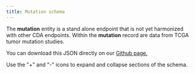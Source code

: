 ```yaml
---
title: Mutation schema
---
```


The **mutation** entity is a stand alone endpoint that is not yet harmonized with other CDA endpoints. Within the **mutation** record are data from TCGA tumor mutation studies.

You can download this JSON directly on our [Github page.](https://raw.githubusercontent.com/CancerDataAggregator/readthedocs/main/docs/Schema/schema_mutation.md)


Use the "+" and "-" icons to expand and collapse sections of the schema.

<div class="container">
<div id="test">

<script type="text/javascript" src="../../javascripts/renderjson.js"></script>
<script>
renderjson.set_show_to_level(2).set_icons('+', '-');


var example = [
  {
    "name": "project_short_name",
    "mode": "NULLABLE",
    "type": "STRING",
    "description": "Project name abbreviation; the program name appended with a project name abbreviation; eg. TCGA-OV, etc.",
    "fields": []
  },
  {
    "name": "case_barcode",
    "mode": "NULLABLE",
    "type": "STRING",
    "description": "Original case barcode, eg TCGA-DX-A8BN",
    "fields": []
  },
  {
    "name": "cda_subject_id",
    "mode": "REQUIRED",
    "type": "STRING",
    "description": "CDA subject ID corresponding to value in case_barcode",
    "fields": []
  },
  {
    "name": "primary_site",
    "mode": "NULLABLE",
    "type": "STRING",
    "description": "Anatomical site of the cancer under investigation or review",
    "fields": []
  },
  {
    "name": "Hugo_Symbol",
    "mode": "NULLABLE",
    "type": "STRING",
    "description": "HUGO symbol for the gene (HUGO symbols are always in all caps). Unknown is used for regions that do not correspond to a gene",
    "fields": []
  },
  {
    "name": "Entrez_Gene_Id",
    "mode": "NULLABLE",
    "type": "INTEGER",
    "description": "Entrez gene ID (an integer). 0 is used for regions that do not correspond to a gene region or Ensembl ID",
    "fields": []
  },
  {
    "name": "Center",
    "mode": "NULLABLE",
    "type": "STRING",
    "description": "One or more genome sequencing center reporting the variant",
    "fields": []
  },
  {
    "name": "NCBI_Build",
    "mode": "NULLABLE",
    "type": "STRING",
    "description": "The reference genome used for the alignment (GRCh38)",
    "fields": []
  },
  {
    "name": "Chromosome",
    "mode": "NULLABLE",
    "type": "STRING",
    "description": "Chromosome, possible values: chr1-22, and chrX",
    "fields": []
  },
  {
    "name": "Start_Position",
    "mode": "NULLABLE",
    "type": "INTEGER",
    "description": "Lowest numeric position of the reported variant on the genomic reference sequence. Mutation start coordinate",
    "fields": []
  },
  {
    "name": "End_Position",
    "mode": "NULLABLE",
    "type": "INTEGER",
    "description": "Highest numeric genomic position of the reported variant on the genomic reference sequence. Mutation end coordinate",
    "fields": []
  },
  {
    "name": "Strand",
    "mode": "NULLABLE",
    "type": "STRING",
    "description": "Either + or - to denote whether read mapped to the sense (+) or anti-sense (-) strand",
    "fields": []
  },
  {
    "name": "Variant_Classification",
    "mode": "NULLABLE",
    "type": "STRING",
    "description": "Translational effect of variant allele",
    "fields": []
  },
  {
    "name": "Variant_Type",
    "mode": "NULLABLE",
    "type": "STRING",
    "description": "Type of mutation. TNP (tri-nucleotide polymorphism) is analogous to DNP (di-nucleotide polymorphism) but for three consecutive nucleotides. ONP (oligo-nucleotide polymorphism) is analogous to TNP but for consecutive runs of four or more (SNP, DNP, TNP, ONP, INS, DEL, or Consolidated)",
    "fields": []
  },
  {
    "name": "Reference_Allele",
    "mode": "NULLABLE",
    "type": "STRING",
    "description": "The plus strand reference allele at this position. Includes the deleted sequence for a deletion or - for an insertion",
    "fields": []
  },
  {
    "name": "Tumor_Seq_Allele1",
    "mode": "NULLABLE",
    "type": "STRING",
    "description": "Primary data genotype for tumor sequencing (discovery) allele 1. A - symbol for a deletion represents a variant. A - symbol for an insertion represents wild-type allele. Novel inserted sequence for insertion does not include flanking reference bases",
    "fields": []
  },
  {
    "name": "Tumor_Seq_Allele2",
    "mode": "NULLABLE",
    "type": "STRING",
    "description": "Primary data genotype for tumor sequencing (discovery) allele 2. A - symbol for a deletion represents a variant. A - symbol for an insertion represents wild-type allele. Novel inserted sequence for insertion does not include flanking reference bases",
    "fields": []
  },
  {
    "name": "dbSNP_RS",
    "mode": "NULLABLE",
    "type": "STRING",
    "description": "The rs-IDs from the   dbSNP database, novel if not found in any database used, or null if there is no dbSNP record, but it is found in other databases",
    "fields": []
  },
  {
    "name": "dbSNP_Val_Status",
    "mode": "NULLABLE",
    "type": "STRING",
    "description": "The dbSNP validation status is reported as a semicolon-separated list of statuses. The union of all rs-IDs is taken when there are multiple",
    "fields": []
  },
  {
    "name": "Tumor_Aliquot_Barcode",
    "mode": "NULLABLE",
    "type": "STRING",
    "description": "Aliquot barcode for the tumor sample",
    "fields": []
  },
  {
    "name": "Matched_Norm_Aliquot_Barcode",
    "mode": "NULLABLE",
    "type": "STRING",
    "description": "Aliquot barcode for the matched normal sample",
    "fields": []
  },
  {
    "name": "Match_Norm_Seq_Allele1",
    "mode": "NULLABLE",
    "type": "STRING",
    "description": "Primary data genotype. Matched normal sequencing allele 1. A - symbol for a deletion represents a variant. A - symbol for an insertion represents wild-type allele. Novel inserted sequence for insertion does not include flanking reference bases (cleared in somatic MAF)",
    "fields": []
  },
  {
    "name": "Match_Norm_Seq_Allele2",
    "mode": "NULLABLE",
    "type": "STRING",
    "description": "Matched normal sequencing allele 2",
    "fields": []
  },
  {
    "name": "Tumor_Validation_Allele1",
    "mode": "NULLABLE",
    "type": "STRING",
    "description": "Secondary data from orthogonal technology. Tumor genotyping (validation) for allele 1. A - symbol for a deletion represents a variant. A - symbol for an insertion represents wild-type allele. Novel inserted sequence for insertion does not include flanking reference bases",
    "fields": []
  },
  {
    "name": "Tumor_Validation_Allele2",
    "mode": "NULLABLE",
    "type": "STRING",
    "description": "Secondary data from orthogonal technology. Tumor genotyping (validation) for allele 2",
    "fields": []
  },
  {
    "name": "Match_Norm_Validation_Allele1",
    "mode": "NULLABLE",
    "type": "STRING",
    "description": "Secondary data from orthogonal technology. Matched normal genotyping (validation) for allele 1. A - symbol for a deletion represents a variant. A - symbol for an insertion represents wild-type allele. Novel inserted sequence for insertion does not include flanking reference bases (cleared in somatic MAF)",
    "fields": []
  },
  {
    "name": "Match_Norm_Validation_Allele2",
    "mode": "NULLABLE",
    "type": "STRING",
    "description": "Secondary data from orthogonal technology. Matched normal genotyping (validation) for allele 2 (cleared in somatic MAF)",
    "fields": []
  },
  {
    "name": "Verification_Status",
    "mode": "NULLABLE",
    "type": "STRING",
    "description": "Second pass results from independent attempt using same methods as primary data source. Generally reserved for 3730 Sanger Sequencing",
    "fields": []
  },
  {
    "name": "Validation_Status",
    "mode": "NULLABLE",
    "type": "STRING",
    "description": "Second pass results from orthogonal technology",
    "fields": []
  },
  {
    "name": "Mutation_Status",
    "mode": "NULLABLE",
    "type": "STRING",
    "description": "An assessment of the mutation as somatic, germline, LOH, post transcriptional modification, unknown, or none. The values allowed in this field are constrained by the value in the Validation_Status field",
    "fields": []
  },
  {
    "name": "Sequencing_Phase",
    "mode": "NULLABLE",
    "type": "STRING",
    "description": "TCGA sequencing phase (if applicable). Phase should change under any circumstance that the targets under consideration change",
    "fields": []
  },
  {
    "name": "Sequence_Source",
    "mode": "NULLABLE",
    "type": "STRING",
    "description": "Molecular assay type used to produce the analytes used for sequencing. Allowed values are a subset of the SRA 1.5 library_strategy field values. This subset matches those used at CGHub",
    "fields": []
  },
  {
    "name": "Validation_Method",
    "mode": "NULLABLE",
    "type": "STRING",
    "description": "The assay platforms used for the validation call",
    "fields": []
  },
  {
    "name": "Score",
    "mode": "NULLABLE",
    "type": "STRING",
    "description": "Not in use",
    "fields": []
  },
  {
    "name": "BAM_File",
    "mode": "NULLABLE",
    "type": "STRING",
    "description": "Not in use",
    "fields": []
  },
  {
    "name": "Sequencer",
    "mode": "NULLABLE",
    "type": "STRING",
    "description": "Instrument used to produce primary sequence data",
    "fields": []
  },
  {
    "name": "Tumor_Aliquot_UUID",
    "mode": "NULLABLE",
    "type": "STRING",
    "description": "Unique GDC identifier for tumor aliquot (10189 unique)",
    "fields": []
  },
  {
    "name": "Matched_Norm_Aliquot_UUID",
    "mode": "NULLABLE",
    "type": "STRING",
    "description": "Unique GDC identifier for normal aliquot (10189 unique)",
    "fields": []
  },
  {
    "name": "HGVSc",
    "mode": "NULLABLE",
    "type": "STRING",
    "description": "The coding sequence of the variant in HGVS recommended format",
    "fields": []
  },
  {
    "name": "HGVSp",
    "mode": "NULLABLE",
    "type": "STRING",
    "description": "The protein sequence of the variant in HGVS recommended format. p.= signifies no change in the protein",
    "fields": []
  },
  {
    "name": "HGVSp_Short",
    "mode": "NULLABLE",
    "type": "STRING",
    "description": "Same as the HGVSp column, but using 1-letter amino-acid codes",
    "fields": []
  },
  {
    "name": "Transcript_ID",
    "mode": "NULLABLE",
    "type": "STRING",
    "description": "Ensembl ID of the transcript affected by the variant",
    "fields": []
  },
  {
    "name": "Exon_Number",
    "mode": "NULLABLE",
    "type": "STRING",
    "description": "The exon number (out of total number)",
    "fields": []
  },
  {
    "name": "t_depth",
    "mode": "NULLABLE",
    "type": "INTEGER",
    "description": "Read depth across this locus in tumor BAM",
    "fields": []
  },
  {
    "name": "t_ref_count",
    "mode": "NULLABLE",
    "type": "INTEGER",
    "description": "Read depth supporting the reference allele in tumor BAM",
    "fields": []
  },
  {
    "name": "t_alt_count",
    "mode": "NULLABLE",
    "type": "INTEGER",
    "description": "Read depth supporting the variant allele in tumor BAM",
    "fields": []
  },
  {
    "name": "n_depth",
    "mode": "NULLABLE",
    "type": "INTEGER",
    "description": "Read depth across this locus in normal BAM",
    "fields": []
  },
  {
    "name": "n_ref_count",
    "mode": "NULLABLE",
    "type": "STRING",
    "description": "Read depth supporting the reference allele in normal BAM (cleared in somatic MAF)",
    "fields": []
  },
  {
    "name": "n_alt_count",
    "mode": "NULLABLE",
    "type": "STRING",
    "description": "Read depth supporting the variant allele in normal BAM (cleared in somatic MAF)",
    "fields": []
  },
  {
    "name": "all_effects",
    "mode": "NULLABLE",
    "type": "STRING",
    "description": "A semicolon delimited list of all possible variant effects, sorted by priority ([Symbol,Consequence,HGVSp_Short,Transcript_ID,RefSeq,HGVSc,Impact,Canonical,Sift,PolyPhen,Strand])",
    "fields": []
  },
  {
    "name": "Allele",
    "mode": "NULLABLE",
    "type": "STRING",
    "description": "The variant allele used to calculate the consequence",
    "fields": []
  },
  {
    "name": "Gene",
    "mode": "NULLABLE",
    "type": "STRING",
    "description": "The gene symbol. In this table, gene symbol is gene name e.g. ACADVL",
    "fields": []
  },
  {
    "name": "Feature",
    "mode": "NULLABLE",
    "type": "STRING",
    "description": "Stable Ensembl ID of feature (transcript, regulatory, motif)",
    "fields": []
  },
  {
    "name": "Feature_type",
    "mode": "NULLABLE",
    "type": "STRING",
    "description": "Type of feature. Currently one of Transcript, RegulatoryFeature, MotifFeature (or blank)",
    "fields": []
  },
  {
    "name": "One_Consequence",
    "mode": "NULLABLE",
    "type": "STRING",
    "description": "The single consequence of the canonical transcript in  sequence ontology terms, eg missense_variant",
    "fields": []
  },
  {
    "name": "Consequence",
    "mode": "NULLABLE",
    "type": "STRING",
    "description": "Consequence type of this variant; sequence ontology terms",
    "fields": []
  },
  {
    "name": "cDNA_position",
    "mode": "NULLABLE",
    "type": "STRING",
    "description": "Relative position of base pair in the cDNA sequence as a fraction. A - symbol is displayed as the numerator if the variant does not appear in cDNA",
    "fields": []
  },
  {
    "name": "CDS_position",
    "mode": "NULLABLE",
    "type": "STRING",
    "description": "Relative position of base pair in coding sequence. A - symbol is displayed as the numerator if the variant does not appear in coding sequence",
    "fields": []
  },
  {
    "name": "Protein_position",
    "mode": "NULLABLE",
    "type": "STRING",
    "description": "Relative position of affected amino acid in protein. A - symbol is displayed as the numerator if the variant does not appear in coding sequence",
    "fields": []
  },
  {
    "name": "Amino_acids",
    "mode": "NULLABLE",
    "type": "STRING",
    "description": "Amino acid substitution caused by the mutation. Only given if the variation affects the protein-coding sequence",
    "fields": []
  },
  {
    "name": "Codons",
    "mode": "NULLABLE",
    "type": "STRING",
    "description": "The alternative codons with the variant base in upper case",
    "fields": []
  },
  {
    "name": "Existing_variation",
    "mode": "NULLABLE",
    "type": "STRING",
    "description": "Known identifier of existing variation",
    "fields": []
  },
  {
    "name": "DISTANCE",
    "mode": "NULLABLE",
    "type": "STRING",
    "description": "Shortest distance from the variant to transcript",
    "fields": []
  },
  {
    "name": "TRANSCRIPT_STRAND",
    "mode": "NULLABLE",
    "type": "STRING",
    "description": "The DNA strand (1 or -1) on which the transcript/feature lies",
    "fields": []
  },
  {
    "name": "SYMBOL",
    "mode": "NULLABLE",
    "type": "STRING",
    "description": "Eg TP53, LRP1B, etc (same as Hugo_Symbol field except blank instead of Unknown",
    "fields": []
  },
  {
    "name": "SYMBOL_SOURCE",
    "mode": "NULLABLE",
    "type": "STRING",
    "description": "The source of the gene symbol, usually HGNC, rarely blank, other sources include Uniprot_gn, EntrezGene, etc",
    "fields": []
  },
  {
    "name": "HGNC_ID",
    "mode": "NULLABLE",
    "type": "STRING",
    "description": "Gene identifier from the HUGO Gene Nomenclature Committee if applicable",
    "fields": []
  },
  {
    "name": "BIOTYPE",
    "mode": "NULLABLE",
    "type": "STRING",
    "description": "Biotype of transcript",
    "fields": []
  },
  {
    "name": "CANONICAL",
    "mode": "NULLABLE",
    "type": "STRING",
    "description": "A flag (YES) indicating that the VEP-based canonical transcript, the longest translation, was used for this gene. If not, the value is null",
    "fields": []
  },
  {
    "name": "CCDS",
    "mode": "NULLABLE",
    "type": "STRING",
    "description": "The  CCDS identifier for this transcript, where applicable",
    "fields": []
  },
  {
    "name": "ENSP",
    "mode": "NULLABLE",
    "type": "STRING",
    "description": "The Ensembl protein identifier of the affected transcript",
    "fields": []
  },
  {
    "name": "SWISSPROT",
    "mode": "NULLABLE",
    "type": "STRING",
    "description": "UniProtKB/Swiss-Prot accession",
    "fields": []
  },
  {
    "name": "TREMBL",
    "mode": "NULLABLE",
    "type": "STRING",
    "description": "UniProtKB/TrEMBL identifier of protein product",
    "fields": []
  },
  {
    "name": "UNIPARC",
    "mode": "NULLABLE",
    "type": "STRING",
    "description": "UniParc identifier of protein product",
    "fields": []
  },
  {
    "name": "UNIPROT_ISOFORM",
    "mode": "NULLABLE",
    "type": "STRING",
    "description": "Direct mappings to UniProtKB isoforms",
    "fields": []
  },
  {
    "name": "RefSeq",
    "mode": "NULLABLE",
    "type": "STRING",
    "description": "RefSeq identifier for this transcript",
    "fields": []
  },
  {
    "name": "MANE",
    "mode": "NULLABLE",
    "type": "STRING",
    "description": "MANE (Matched Annotation by NCBI and EMBL-EBI) Transcript",
    "fields": []
  },
  {
    "name": "APPRIS",
    "mode": "NULLABLE",
    "type": "STRING",
    "description": "Annotates alternatively spliced transcripts as primary or alternate based on a range of computational methods",
    "fields": []
  },
  {
    "name": "FLAGS",
    "mode": "NULLABLE",
    "type": "STRING",
    "description": "Transcript quality flags",
    "fields": []
  },
  {
    "name": "SIFT",
    "mode": "NULLABLE",
    "type": "STRING",
    "description": "The SIFT prediction and/or score, with both given as prediction (score)",
    "fields": []
  },
  {
    "name": "PolyPhen",
    "mode": "NULLABLE",
    "type": "STRING",
    "description": "The PolyPhen prediction and/or score",
    "fields": []
  },
  {
    "name": "EXON",
    "mode": "NULLABLE",
    "type": "STRING",
    "description": "The exon number (out of total number)",
    "fields": []
  },
  {
    "name": "INTRON",
    "mode": "NULLABLE",
    "type": "STRING",
    "description": "The intron number (out of total number)",
    "fields": []
  },
  {
    "name": "DOMAINS",
    "mode": "NULLABLE",
    "type": "STRING",
    "description": "The source and identifier of any overlapping protein domains",
    "fields": []
  },
  {
    "name": "ThousG_AF",
    "mode": "NULLABLE",
    "type": "FLOAT",
    "description": "Non-reference allele and frequency of existing variant in 1000 Genomes",
    "fields": []
  },
  {
    "name": "ThousG_AFR_AF",
    "mode": "NULLABLE",
    "type": "FLOAT",
    "description": "Non-reference allele and frequency of existing variant in 1000 Genomes combined African population",
    "fields": []
  },
  {
    "name": "ThousG_AMR_AF",
    "mode": "NULLABLE",
    "type": "FLOAT",
    "description": "Non-reference allele and frequency of existing variant in 1000 Genomes combined American population",
    "fields": []
  },
  {
    "name": "ThousG_EAS_AF",
    "mode": "NULLABLE",
    "type": "FLOAT",
    "description": "Non-reference allele and frequency of existing variant in 1000 Genomes combined East Asian population",
    "fields": []
  },
  {
    "name": "ThousG_EUR_AF",
    "mode": "NULLABLE",
    "type": "FLOAT",
    "description": "Non-reference allele and frequency of existing variant in 1000 Genomes combined European population",
    "fields": []
  },
  {
    "name": "ThousG_SAS_AF",
    "mode": "NULLABLE",
    "type": "FLOAT",
    "description": "Non-reference allele and frequency of existing variant in 1000 Genomes combined South Asian population",
    "fields": []
  },
  {
    "name": "ESP_AA_AF",
    "mode": "NULLABLE",
    "type": "FLOAT",
    "description": "Non-reference allele and frequency of existing variant in NHLBI-ESP African American population",
    "fields": []
  },
  {
    "name": "ESP_EA_AF",
    "mode": "NULLABLE",
    "type": "FLOAT",
    "description": "Non-reference allele and frequency of existing variant in NHLBI-ESP European American population",
    "fields": []
  },
  {
    "name": "gnomAD_AF",
    "mode": "NULLABLE",
    "type": "FLOAT",
    "description": "Frequency of existing variant in gnomAD exomes combined population",
    "fields": []
  },
  {
    "name": "gnomAD_AFR_AF",
    "mode": "NULLABLE",
    "type": "FLOAT",
    "description": "Frequency of existing variant in gnomAD exomes African/American population",
    "fields": []
  },
  {
    "name": "gnomAD_AMR_AF",
    "mode": "NULLABLE",
    "type": "FLOAT",
    "description": "Frequency of existing variant in gnomAD exomes American population",
    "fields": []
  },
  {
    "name": "gnomAD_ASJ_AF",
    "mode": "NULLABLE",
    "type": "FLOAT",
    "description": "Frequency of existing variant in gnomAD exomes Ashkenazi Jewish population",
    "fields": []
  },
  {
    "name": "gnomAD_EAS_AF",
    "mode": "NULLABLE",
    "type": "FLOAT",
    "description": "Frequency of existing variant in gnomAD exomes East Asian population",
    "fields": []
  },
  {
    "name": "gnomAD_FIN_AF",
    "mode": "NULLABLE",
    "type": "FLOAT",
    "description": "Frequency of existing variant in gnomAD exomes Finnish population",
    "fields": []
  },
  {
    "name": "gnomAD_NFE_AF",
    "mode": "NULLABLE",
    "type": "FLOAT",
    "description": "tFrequency of existing variant in gnomAD exomes Non-Finnish European population",
    "fields": []
  },
  {
    "name": "gnomAD_OTH_AF",
    "mode": "NULLABLE",
    "type": "FLOAT",
    "description": "Frequency of existing variant in gnomAD exomes other combined population",
    "fields": []
  },
  {
    "name": "gnomAD_SAS_AF",
    "mode": "NULLABLE",
    "type": "FLOAT",
    "description": "Frequency of existing variant in gnomAD exomes South Asian population",
    "fields": []
  },
  {
    "name": "MAX_AF",
    "mode": "NULLABLE",
    "type": "FLOAT",
    "description": "Maximum observed allele frequency in 1000 Genomes, ESP and ExAC/gnomAD",
    "fields": []
  },
  {
    "name": "MAX_AF_POPS",
    "mode": "NULLABLE",
    "type": "STRING",
    "description": "Populations in which maximum allele frequency was observed",
    "fields": []
  },
  {
    "name": "gnomAD_non_cancer_AF",
    "mode": "NULLABLE",
    "type": "FLOAT",
    "description": "Frequency of exisiting variant in gnomAD genomes combined non-cancer population",
    "fields": []
  },
  {
    "name": "gnomAD_non_cancer_AFR_AF",
    "mode": "NULLABLE",
    "type": "FLOAT",
    "description": "Frequency of exisiting variant in gnomAD genomes non-cancer African/American population",
    "fields": []
  },
  {
    "name": "gnomAD_non_cancer_AMI_AF",
    "mode": "NULLABLE",
    "type": "FLOAT",
    "description": "Frequency of exisiting variant in gnomAD genomes non-cancer Amish population",
    "fields": []
  },
  {
    "name": "gnomAD_non_cancer_AMR_AF",
    "mode": "NULLABLE",
    "type": "FLOAT",
    "description": "Frequency of exisiting variant in gnomAD genomes non-cancer Latino population",
    "fields": []
  },
  {
    "name": "gnomAD_non_cancer_ASJ_AF",
    "mode": "NULLABLE",
    "type": "FLOAT",
    "description": "Frequency of exisiting variant in gnomAD genomes non-cancer Ashkenazi Jewish population",
    "fields": []
  },
  {
    "name": "gnomAD_non_cancer_EAS_AF",
    "mode": "NULLABLE",
    "type": "FLOAT",
    "description": "Frequency of exisiting variant in gnomAD genomes non-cancer East Asian population",
    "fields": []
  },
  {
    "name": "gnomAD_non_cancer_FIN_AF",
    "mode": "NULLABLE",
    "type": "FLOAT",
    "description": "Frequency of exisiting variant in gnomAD genomes non-cancer Finnish population",
    "fields": []
  },
  {
    "name": "gnomAD_non_cancer_MID_AF",
    "mode": "NULLABLE",
    "type": "FLOAT",
    "description": "Frequency of exisiting variant in gnomAD genomes non-cancer Middle Eastern population",
    "fields": []
  },
  {
    "name": "gnomAD_non_cancer_NFE_AF",
    "mode": "NULLABLE",
    "type": "FLOAT",
    "description": "Frequency of exisiting variant in gnomAD genomes non-cancer Non-Finnish European population",
    "fields": []
  },
  {
    "name": "gnomAD_non_cancer_OTH_AF",
    "mode": "NULLABLE",
    "type": "FLOAT",
    "description": "Frequency of exisiting variant in gnomAD genomes non-cancer Other population",
    "fields": []
  },
  {
    "name": "gnomAD_non_cancer_SAS_AF",
    "mode": "NULLABLE",
    "type": "FLOAT",
    "description": "Frequency of exisiting variant in gnomAD genomes non-cancer South Asian population",
    "fields": []
  },
  {
    "name": "gnomAD_non_cancer_MAX_AF_adj",
    "mode": "NULLABLE",
    "type": "FLOAT",
    "description": "Maximum observed allele frequency in non-cancer gnomAD genomes populations after removing subpopulations with less than 2 allele counts",
    "fields": []
  },
  {
    "name": "gnomAD_non_cancer_MAX_AF_POPS_adj",
    "mode": "NULLABLE",
    "type": "STRING",
    "description": "Non-cancer gnomAD genomes populations in which the maximum allele frequency was observed after removing those with less than 2 allele counts",
    "fields": []
  },
  {
    "name": "CLIN_SIG",
    "mode": "NULLABLE",
    "type": "STRING",
    "description": "Clinical significance of variant from dbSNP",
    "fields": []
  },
  {
    "name": "SOMATIC",
    "mode": "NULLABLE",
    "type": "STRING",
    "description": "Somatic status of each ID reported under Existing_variation (0, 1, or null)",
    "fields": []
  },
  {
    "name": "PUBMED",
    "mode": "NULLABLE",
    "type": "STRING",
    "description": "Pubmed ID(s) of publications that cite existing variant",
    "fields": []
  },
  {
    "name": "TRANSCRIPTION_FACTORS",
    "mode": "NULLABLE",
    "type": "STRING",
    "description": "List of transcription factors which bind to the transcription factor binding profile",
    "fields": []
  },
  {
    "name": "MOTIF_NAME",
    "mode": "NULLABLE",
    "type": "STRING",
    "description": "The source and identifier of a transcription factor binding profile aligned at this position",
    "fields": []
  },
  {
    "name": "MOTIF_POS",
    "mode": "NULLABLE",
    "type": "STRING",
    "description": "The relative position of the variation in the aligned TFBP",
    "fields": []
  },
  {
    "name": "HIGH_INF_POS",
    "mode": "NULLABLE",
    "type": "STRING",
    "description": "A flag indicating if the variant falls in a high information position of a transcription factor binding profile (TFBP) (Y, N, or null)",
    "fields": []
  },
  {
    "name": "MOTIF_SCORE_CHANGE",
    "mode": "NULLABLE",
    "type": "STRING",
    "description": "The difference in motif score of the reference and variant sequences for the TFBP",
    "fields": []
  },
  {
    "name": "miRNA",
    "mode": "NULLABLE",
    "type": "STRING",
    "description": "SO terms of overlapped miRNA secondary structure feature(s)",
    "fields": []
  },
  {
    "name": "IMPACT",
    "mode": "NULLABLE",
    "type": "STRING",
    "description": "The impact modifier for the consequence type",
    "fields": []
  },
  {
    "name": "PICK",
    "mode": "NULLABLE",
    "type": "STRING",
    "description": "Indicates if this block of consequence data was picked by VEP's   pick feature (1 or null)",
    "fields": []
  },
  {
    "name": "VARIANT_CLASS",
    "mode": "NULLABLE",
    "type": "STRING",
    "description": "Sequence Ontology variant class",
    "fields": []
  },
  {
    "name": "TSL",
    "mode": "NULLABLE",
    "type": "STRING",
    "description": "Transcript support level, which is based on independent RNA analyses",
    "fields": []
  },
  {
    "name": "HGVS_OFFSET",
    "mode": "NULLABLE",
    "type": "STRING",
    "description": "Indicates by how many bases the HGVS notations for this variant have been shifted",
    "fields": []
  },
  {
    "name": "PHENO",
    "mode": "NULLABLE",
    "type": "STRING",
    "description": "Indicates if existing variant is associated with a phenotype, disease or trait (0, 1, or null)",
    "fields": []
  },
  {
    "name": "GENE_PHENO",
    "mode": "NULLABLE",
    "type": "STRING",
    "description": "Indicates if gene that the variant maps to is associated with a phenotype, disease or trait (0, 1, or null)",
    "fields": []
  },
  {
    "name": "CONTEXT",
    "mode": "NULLABLE",
    "type": "STRING",
    "description": "The reference allele per VCF specs, and its five flanking base pairs",
    "fields": []
  },
  {
    "name": "tumor_submitter_uuid",
    "mode": "NULLABLE",
    "type": "STRING",
    "description": "Unique GDC identifier for the tumor file submitter",
    "fields": []
  },
  {
    "name": "normal_submitter_uuid",
    "mode": "NULLABLE",
    "type": "STRING",
    "description": "Unique GDC identifier for the normal file submitter",
    "fields": []
  },
  {
    "name": "case_id",
    "mode": "NULLABLE",
    "type": "STRING",
    "description": "Unique GDC identifier for the underlying case",
    "fields": []
  },
  {
    "name": "GDC_FILTER",
    "mode": "NULLABLE",
    "type": "STRING",
    "description": "GDC filters applied universally across all MAFs",
    "fields": []
  },
  {
    "name": "COSMIC",
    "mode": "NULLABLE",
    "type": "STRING",
    "description": "Overlapping COSMIC variants",
    "fields": []
  },
  {
    "name": "hotspot",
    "mode": "NULLABLE",
    "type": "BOOLEAN",
    "description": "A flag indicating if the variant is a known hotspot (Y, N, or null)",
    "fields": []
  },
  {
    "name": "RNA_Support",
    "mode": "NULLABLE",
    "type": "STRING",
    "description": "Indicates if the variant is found and alleles (Match), simply (Overlap), or is not supported (No) by tumor RNA-Seq. If it has not been checked against RNA-Seq data, the value will be 'Unknown'.",
    "fields": []
  },
  {
    "name": "RNA_depth",
    "mode": "NULLABLE",
    "type": "STRING",
    "description": "Read depth at this locus if the variant is supported by tumor RNA-seq data.",
    "fields": []
  },
  {
    "name": "RNA_ref_count",
    "mode": "NULLABLE",
    "type": "STRING",
    "description": "Read depth supporting the reference allele at this locus if the variant is supported by tumor RNA-seq data.",
    "fields": []
  },
  {
    "name": "RNA_alt_count",
    "mode": "NULLABLE",
    "type": "STRING",
    "description": "Read depth supporting the variant allele at this locus if the variant is supported by tumor RNA-seq data.",
    "fields": []
  },
  {
    "name": "callers",
    "mode": "NULLABLE",
    "type": "STRING",
    "description": "|-delimited list of mutation caller(s) that agreed on this particular call, always in alphabetical order: muse, mutect, somaticsniper, varscan",
    "fields": []
  },
  {
    "name": "file_gdc_id",
    "mode": "NULLABLE",
    "type": "STRING",
    "description": "|-delimited list of unique GDC identifiers for underlying MAF file",
    "fields": []
  },
  {
    "name": "muse",
    "mode": "NULLABLE",
    "type": "STRING",
    "description": "Muse caller identified the variant at this position",
    "fields": []
  },
  {
    "name": "mutect2",
    "mode": "NULLABLE",
    "type": "STRING",
    "description": "Mutect2 caller identified the variant at this position",
    "fields": []
  },
  {
    "name": "pindel",
    "mode": "NULLABLE",
    "type": "STRING",
    "description": "pindel caller identified the variant at this position",
    "fields": []
  },
  {
    "name": "varscan2",
    "mode": "NULLABLE",
    "type": "STRING",
    "description": "Varscan2 caller identified the variant at this position",
    "fields": []
  },
  {
    "name": "sample_barcode_tumor",
    "mode": "NULLABLE",
    "type": "STRING",
    "description": "TCGA sample barcode for the tumor, eg TCGA-12-1089-01A. One sample may have multiple sets of CN segmentations corresponding to multiple aliquots; use GROUP BY appropriately in queries",
    "fields": []
  },
  {
    "name": "sample_barcode_normal",
    "mode": "NULLABLE",
    "type": "STRING",
    "description": "TCGA sample barcode for the normal control, eg TCGA-12-1089-01A. One sample may have multiple sets of CN segmentations corresponding to multiple aliquots; use GROUP BY appropriately in queries",
    "fields": []
  },
  {
    "name": "aliquot_barcode_tumor",
    "mode": "NULLABLE",
    "type": "STRING",
    "description": "TCGA aliquot barcode for the tumor, eg TCGA-12-1089-01A-01D-0517-01",
    "fields": []
  },
  {
    "name": "aliquot_barcode_normal",
    "mode": "NULLABLE",
    "type": "STRING",
    "description": "TCGA aliquot barcode for the normal control, eg TCGA-12-1089-01A-01D-0517-01]",
    "fields": []
  }
];
    document.getElementById("test").appendChild(renderjson(example));
</script>
</div></div>
